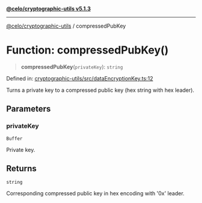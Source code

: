 [**@celo/cryptographic-utils v5.1.3**](../README.md)

***

[@celo/cryptographic-utils](../globals.md) / compressedPubKey

# Function: compressedPubKey()

> **compressedPubKey**(`privateKey`): `string`

Defined in: [cryptographic-utils/src/dataEncryptionKey.ts:12](https://github.com/celo-org/developer-tooling/blob/master/packages/sdk/cryptographic-utils/src/dataEncryptionKey.ts#L12)

Turns a private key to a compressed public key (hex string with hex leader).

## Parameters

### privateKey

`Buffer`

Private key.

## Returns

`string`

Corresponding compressed public key in hex encoding with '0x' leader.
